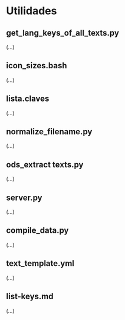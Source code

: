 # Utilidades

## get_lang_keys_of_all_texts.py
(...)

## icon_sizes.bash
(...)

## lista.claves
(...)

## normalize_filename.py
(...)

## ods_extract texts.py
(...)

## server.py
(...)

## compile_data.py
(...)

## text_template.yml
(...)

## list-keys.md
(...)
